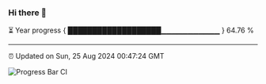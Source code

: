 ### Hi there 👋

⏳ Year progress { ███████████████████▁▁▁▁▁▁▁▁▁▁▁ } 64.76 %

---

⏰ Updated on Sun, 25 Aug 2024 00:47:24 GMT

![Progress Bar CI](https://github.com/Shyam-Makwana/GitHub-Actions-Demo/workflows/Progress%20Bar%20CI/badge.svg)
